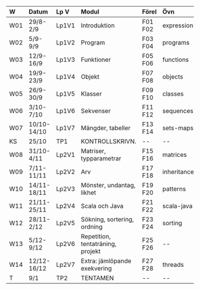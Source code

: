 | W   | Datum       | Lp V  | Modul                             | Förel   | Övn         | Lab             |
|:----|:------------|:------|:----------------------------------|:--------|:------------|:----------------|
| W01 | 29/8-2/9    | Lp1V1 | Introduktion                      | F01 F02 | expressions | kojo            |
| W02 | 5/9-9/9     | Lp1V2 | Program                           | F03 F04 | programs    | --              |
| W03 | 12/9-16/9   | Lp1V3 | Funktioner                        | F05 F06 | functions   | irritext        |
| W04 | 19/9-23/9   | Lp1V4 | Objekt                            | F07 F08 | objects     | blockmole       |
| W05 | 26/9-30/9   | Lp1V5 | Klasser                           | F09 F10 | classes     | turtle          |
| W06 | 3/10-7/10   | Lp1V6 | Sekvenser                         | F11 F12 | sequences   | shuffle         |
| W07 | 10/10-14/10 | Lp1V7 | Mängder, tabeller                 | F13 F14 | sets-maps   | words           |
| KS  | 25/10       | TP1   | KONTROLLSKRIVN.                   | --      | --          | --              |
| W08 | 31/10-4/11  | Lp2V1 | Matriser, typparametrar           | F15 F16 | matrices    | maze            |
| W09 | 7/11-11/11  | Lp2V2 | Arv                               | F17 F18 | inheritance | turtlerace-team |
| W10 | 14/11-18/11 | Lp2V3 | Mönster, undantag, likhet         | F19 F20 | patterns    | chords-team     |
| W11 | 21/11-25/11 | Lp2V4 | Scala och Java                    | F21 F22 | scala-java  | lthopoly-team   |
| W12 | 28/11-2/12  | Lp2V5 | Sökning, sortering, ordning       | F23 F24 | sorting     | survey          |
| W13 | 5/12-9/12   | Lp2V6 | Repetition, tentaträning, projekt | F25 F26 | --          | Projekt         |
| W14 | 12/12-16/12 | Lp2V7 | Extra: jämlöpande exekvering      | F27 F28 | threads     | --              |
| T   | 9/1         | TP2   | TENTAMEN                          | --      | --          | --              |